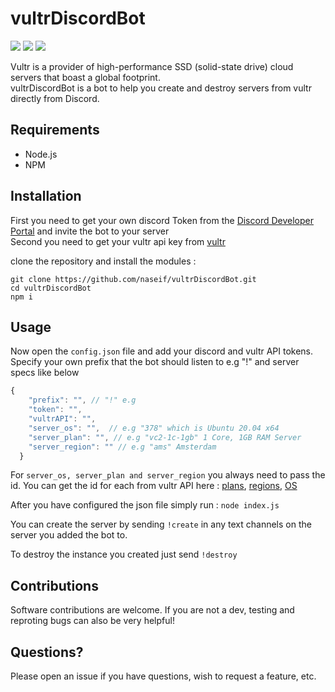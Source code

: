 # vultrDiscordBot

![](https://img.shields.io/github/license/naseif/vultrDiscordBot?color=blue&style=flat-square) ![](https://img.shields.io/github/issues/naseif/vultrDiscordBot?style=flat-square) ![](https://img.shields.io/github/issues-pr/naseif/vultrDiscordBot?style=flat-square)

Vultr is a provider of high-performance SSD (solid-state drive) cloud servers that boast a global footprint. <br/>
vultrDiscordBot is a bot to help you create and destroy servers from vultr directly from Discord.

## Requirements

- Node.js
- NPM

## Installation

First you need to get your own discord Token from the [Discord Developer Portal](https://discord.com/developers/applications) and invite the bot to your server <br/>
Second you need to get your vultr api key from [vultr](https://my.vultr.com/settings/#settingsapi)

clone the repository and install the modules :

`git clone https://github.com/naseif/vultrDiscordBot.git` <br/>
`cd vultrDiscordBot` <br/>
`npm i`

## Usage

Now open the `config.json` file and add your discord and vultr API tokens. <br/>
Specify your own prefix that the bot should listen to e.g "!" and server specs like below <br/> 

```js
{
    "prefix": "", // "!" e.g
    "token": "",
    "vultrAPI": "",
    "server_os": "",  // e.g "378" which is Ubuntu 20.04 x64
    "server_plan": "", // e.g "vc2-1c-1gb" 1 Core, 1GB RAM Server
    "server_region": "" // e.g "ams" Amsterdam
  }
```
For `server_os, server_plan and server_region` you always need to pass the id. You can get the id for each from vultr API here : [plans](https://api.vultr.com/v2/plans), [regions](https://api.vultr.com/v2/regions), [OS](https://api.vultr.com/v2/os)

After you have configured the json file simply run : `node index.js`

You can create the server by sending `!create` in any text channels on the server you added the bot to. <br/>

To destroy the instance you created just send `!destroy`

## Contributions

Software contributions are welcome. If you are not a dev, testing and reproting bugs can also be very helpful!

## Questions?

Please open an issue if you have questions, wish to request a feature, etc.
